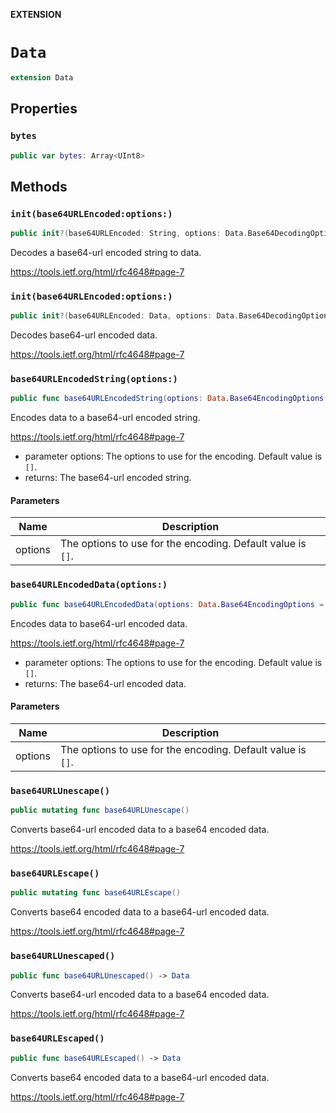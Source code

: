 **EXTENSION**

# `Data`
```swift
extension Data
```

## Properties
### `bytes`

```swift
public var bytes: Array<UInt8>
```

## Methods
### `init(base64URLEncoded:options:)`

```swift
public init?(base64URLEncoded: String, options: Data.Base64DecodingOptions = [])
```

Decodes a base64-url encoded string to data.

https://tools.ietf.org/html/rfc4648#page-7

### `init(base64URLEncoded:options:)`

```swift
public init?(base64URLEncoded: Data, options: Data.Base64DecodingOptions = [])
```

Decodes base64-url encoded data.

https://tools.ietf.org/html/rfc4648#page-7

### `base64URLEncodedString(options:)`

```swift
public func base64URLEncodedString(options: Data.Base64EncodingOptions = []) -> String
```

Encodes data to a base64-url encoded string.

https://tools.ietf.org/html/rfc4648#page-7

- parameter options: The options to use for the encoding. Default value is `[]`.
- returns: The base64-url encoded string.

#### Parameters

| Name | Description |
| ---- | ----------- |
| options | The options to use for the encoding. Default value is `[]`. |

### `base64URLEncodedData(options:)`

```swift
public func base64URLEncodedData(options: Data.Base64EncodingOptions = []) -> Data
```

Encodes data to base64-url encoded data.

https://tools.ietf.org/html/rfc4648#page-7

- parameter options: The options to use for the encoding. Default value is `[]`.
- returns: The base64-url encoded data.

#### Parameters

| Name | Description |
| ---- | ----------- |
| options | The options to use for the encoding. Default value is `[]`. |

### `base64URLUnescape()`

```swift
public mutating func base64URLUnescape()
```

Converts base64-url encoded data to a base64 encoded data.

https://tools.ietf.org/html/rfc4648#page-7

### `base64URLEscape()`

```swift
public mutating func base64URLEscape()
```

Converts base64 encoded data to a base64-url encoded data.

https://tools.ietf.org/html/rfc4648#page-7

### `base64URLUnescaped()`

```swift
public func base64URLUnescaped() -> Data
```

Converts base64-url encoded data to a base64 encoded data.

https://tools.ietf.org/html/rfc4648#page-7

### `base64URLEscaped()`

```swift
public func base64URLEscaped() -> Data
```

Converts base64 encoded data to a base64-url encoded data.

https://tools.ietf.org/html/rfc4648#page-7
